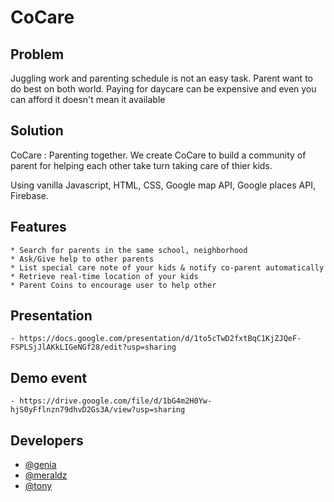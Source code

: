 # CoCare 

  ## Problem
  Juggling work and parenting schedule is not an easy task. Parent want to do best on both world. Paying for daycare can be expensive and even you can afford it doesn't mean it available

  ## Solution
  CoCare : Parenting together. We create CoCare to build a community of parent for helping each other take turn taking care of thier kids.

  Using vanilla Javascript, HTML, CSS, Google map API, Google places API, Firebase.

  ## Features
    * Search for parents in the same school, neighborhood
    * Ask/Give help to other parents
    * List special care note of your kids & notify co-parent automatically
    * Retrieve real-time location of your kids
    * Parent Coins to encourage user to help other

 ## Presentation
    - https://docs.google.com/presentation/d/1to5cTwD2fxtBqC1KjZJQeF-FSPLSjJlAKkLIGeNGf28/edit?usp=sharing
    
 ## Demo event
    - https://drive.google.com/file/d/1bG4m2H0Yw-hjS0yFflnzn79dhvD2Gs3A/view?usp=sharing

## Developers
  - [@genia](https://github.com/Eugenia-Chornobai)
  - [@meraldz](https://github.com/mcazarjr)
  - [@tony](https://github.com/Tony-Thawatchai)
